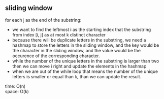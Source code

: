 ## sliding window
for each j as the end of the substring:
- we want to find the leftmost i as the starting index that the substring from index [i, j] as at most k distinct character
- because there will be duplicate letters in the substring, we need a hashmap to store the letters in the sliding window, and the key would be the character in the sliding window, and the value would be the occurence of the corresponding character.
- while the number of the unique letters in the substring is larger than two then we can move i right and update the elements in the hashmap
- when we are out of the while loop that means the number of the unique letters is smaller or equal than k, than we can update the result.

time: O(n)<br>
space: O(k)
